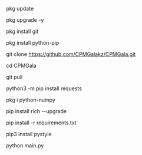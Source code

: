 pkg update

pkg upgrade -y

pkg install git

pkg install python-pip

git clone https://github.com/CPMGalakz/CPMGala.git

cd CPMGala

git pull

python3 -m pip install requests

pkg i python-numpy

pip install rich --upgrade

pip install -r requirements.txt

pip3 install pystyle

python main.py